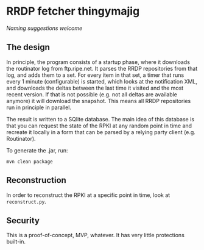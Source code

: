 RRDP fetcher thingymajig
========================

*Naming suggestions welcome*

The design
----------
In principle, the program consists of a startup phase, where it downloads the routinator log from ftp.ripe.net. It parses the RRDP repositories from that log, and adds them to a set. For every item in that set, a timer that runs every 1 minute (configurable) is started, which looks at the notification XML, and downloads the deltas between the last time it visited and the most recent version. If that is not possible (e.g. not all deltas are available anymore) it will download the snapshot. This means all RRDP repositories run in principle in parallel.

The result is written to a SQlite database. The main idea of this database is that you can request the state of the RPKI at any random point in time and recreate it locally in a form that can be parsed by a relying party client (e.g. Routinator).

To generate the .jar, run:
```
mvn clean package
```

Reconstruction
--------------
In order to reconstruct the RPKI at a specific point in time, look at `reconstruct.py`.


Security
--------
This is a proof-of-concept, MVP, whatever. It has very little protections built-in.